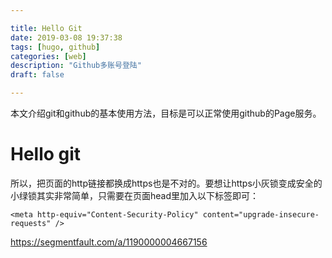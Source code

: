 ```yaml
---

title: Hello Git
date: 2019-03-08 19:37:38
tags: [hugo, github]
categories: [web]
description: "Github多账号登陆"
draft: false

---
```


本文介绍git和github的基本使用方法，目标是可以正常使用github的Page服务。

<!--more-->

# Hello git

所以，把页面的http链接都换成https也是不对的。要想让https小灰锁变成安全的小绿锁其实非常简单，只需要在页面head里加入以下标签即可：

```
<meta http-equiv="Content-Security-Policy" content="upgrade-insecure-requests" />
```

https://segmentfault.com/a/1190000004667156